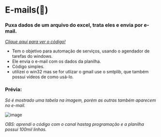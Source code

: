 # E-mails(🐍)
### Puxa dados de um arquivo do excel, trata eles e envia por e-mail.
_<a href ='![image](https://user-images.githubusercontent.com/100159466/155594168-cf19503d-c8d2-46a2-a196-1238dabf938e.png)'> Clique aqui para ver o código!</a>_

- Tem o objetivo para automação de serviços, usando o agendador de tarefas do windows.
- Ele envia o e-mail com os dados da planilha.
- Código simples.
- utilizei o win32 mas se for utlizar o gmail use o smtplib, que também possui vídeos de como usá-lo. 

### Prévia:
_Só é mostrado uma tabela na imagem, porém as outras também aparecem no e-mail._

![image](https://user-images.githubusercontent.com/100159466/155591903-35b2c8e1-1db8-43e9-b691-d168c9fc0a63.png)

_OBS: aprendi o código com o canal hastag programação e a planilha possui 100mil linhas._
